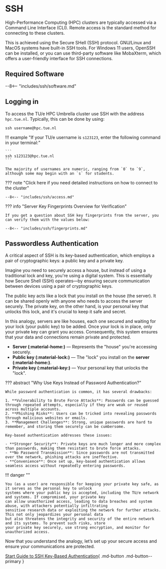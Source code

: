 # SSH

High-Performance Computing (HPC) clusters are typically accessed via a Command Line Interface (CLI). Remote access is
the standard method for connecting to these clusters.

This is achieved using the Secure SHell (SSH) protocol. GNU/Linux and MacOS systems have built-in SSH tools. 
For Windows 11 users, OpenSSH can be installed, or you can use third-party software like MobaXterm, 
which offers a user-friendly interface for SSH connections.

## Required Software

--8<-- "includes/ssh/software.md"

## Logging in

To access the TU/e HPC Umbrella cluster use SSH with the address `hpc.tue.nl`. Typically, this can be done by using: 

```shell 
ssh username@hpc.tue.nl
```

!!! example "If your TU/e username is `s123123`, enter the following command in your terminal:"

    ```
    ssh s123123@hpc.tue.nl
    ```

    The majority of usernames are numeric, ranging from `0` to `9`, although some may begin with an `s` for students.

??? note "Click here if you need detailed instructions on how to connect to the cluster"

    --8<-- "includes/ssh/access.md"

??? info "Server Key Fingerprints Overview for Verification"

    If you get a question about SSH key fingerprints from the server, you
    can verify them with the values below:

    --8<-- "includes/ssh/fingerprints.md"

## Passwordless Authentication

A critical aspect of SSH is its key-based authentication, which employs a pair of cryptographic keys: a public key and a
private key.

Imagine you need to securely access a house, but instead of using a traditional lock and key, you're using a digital
system. This is essentially how Secure Shell (SSH) operates—by ensuring secure communication between devices using a
pair of cryptographic keys.

The public key acts like a lock that you install on the house (the server). It can be shared openly with anyone who
needs to access the server securely. The private key, on the other hand, is your personal key that unlocks this lock,
and it's crucial to keep it safe and secret.

In this analogy, servers are like houses, each one secured and waiting for your lock (your public key) to be added. Once
your lock is in place, only your private key can grant you access. Consequently, this system ensures that your data and
connections remain private and protected.

- **Server (:material-home:)** — Represents the "house" you're accessing securely.
- **Public key (:material-lock:)** — The "lock" you install on the **server (:material-home:)**.
- **Private key (:material-key:)** — Your personal key that unlocks the "lock".

??? abstract "Why Use Keys Instead of Password Authentication?"

    While password authentication is common, it has several drawbacks:

    1. **Vulnerability to Brute Force Attacks**: Passwords can be guessed through repeated attempts, especially if they are weak or reused across multiple accounts.
    2. **Phishing Risks**: Users can be tricked into revealing passwords through malicious websites or emails.
    3. **Management Challenges**: Strong, unique passwords are hard to remember, and storing them securely can be cumbersome.

    Key-based authentication addresses these issues:
    
    - **Stronger Security**: Private keys are much longer and more complex than passwords, making them resistant to brute force attacks.
    - **No Password Transmission**: Since passwords are not transmitted over the network, phishing attacks are ineffective.
    - **Convenience**: Once set up, key-based authentication allows seamless access without repeatedly entering passwords.

!!! danger ""

    You (as a user) are responsible for keeping your private key safe, as it serves as the personal key to unlock 
    systems where your public key is accepted, including the TU/e network and systems. If compromised, your private key 
    can allow unauthorized access, leading to data breaches and system abuse, with attackers potentially infiltrating 
    sensitive research data or exploiting the network for further attacks. This not only jeopardizes your personal data 
    but also threatens the integrity and security of the entire network and its systems. To prevent such risks, store 
    your private key securely, use strong encryption, and monitor for unauthorized access.

Now that you understand the analogy, let’s set up your secure access and ensure your communications are protected.

[Start Guide to SSH Key-Based Authentication](step-1.md){ .md-button .md-button--primary }
